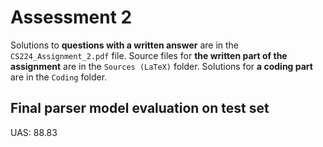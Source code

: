 # Assessment 2

Solutions to **questions with a written answer** are in the `CS224_Assignment_2.pdf` file.
Source files for **the written part of the assignment** are in the `Sources (LaTeX)` folder.
Solutions for **a coding part** are in the `Coding` folder.

## Final parser model evaluation on test set

UAS: 88.83
